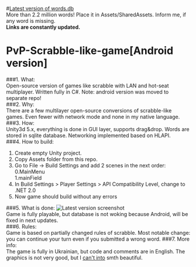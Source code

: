 #[Latest version of words.db](https://1drv.ms/u/s!AiMRzyTQY-LIsHQanItwghCH5x21)   
More than 2.2 million words! Place it in Assets/SharedAssets. Inform me, if any word is missing.   
**Links are constantly updated.**  
# PvP-Scrabble-like-game[Android version]
###1. What:   
Open-source version of games like scrabble with LAN and hot-seat multiplayer. Written fully in C#. Note: android version was moved to separate repo!   
###2. Why:   
There are a few multilayer open-source conversions of scrabble-like games. Even fewer with network mode and none in my native language.   
###3. How:   
Unity3d 5.x, everything is done in GUI layer, supports drag&drop. Words are stored in sqlite database. Networking implemented based on HLAPI.   
###4. How to build:
1. Create empty Unity project.
2. Copy Assets folder from this repo.
3. Go to File -> Build Settings and add 2 scenes in the next order:  
  0.MainMenu  
  1.mainField  
4. In Build Settings > Player Settings > API Compatibility Level, change to .NET 2.0
5. Now game should build without any errors

###5. What is done:
![Latest version screenshot](http://i68.tinypic.com/2nkjsch.png)   
Game is fully playable, but database is not woking because Android, will be fixed in next updates.  
###6. Rules:   
Game is based on partially changed rules of scrabble. Most notable change: you can continue your turn even if you submitted a wrong word.
###7. More info:   
The game is fully in Ukrainian, but code and comments are in English. The graphics is not very good, but I [can't into](https://cdn.meme.am/instances/500x/62250317.jpg) smth beautiful.